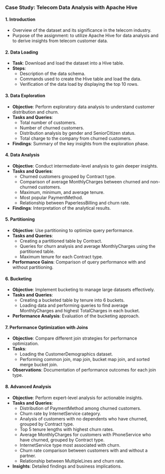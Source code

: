 ### Case Study: Telecom Data Analysis with Apache Hive

#### 1. Introduction
- Overview of the dataset and its significance in the telecom industry.
- Purpose of the assignment: to utilize Apache Hive for data analysis and to derive insights from telecom customer data.

#### 2. Data Loading
- **Task**: Download and load the dataset into a Hive table.
- **Steps**:
  - Description of the data schema.
  - Commands used to create the Hive table and load the data.
  - Verification of the data load by displaying the top 10 rows.

#### 3. Data Exploration
- **Objective**: Perform exploratory data analysis to understand customer distribution and churn.
- **Tasks and Queries**:
  - Total number of customers.
  - Number of churned customers.
  - Distribution analysis by gender and SeniorCitizen status.
  - Total charge to the company from churned customers.
- **Findings**: Summary of the key insights from the exploration phase.

#### 4. Data Analysis
- **Objective**: Conduct intermediate-level analysis to gain deeper insights.
- **Tasks and Queries**:
  - Churned customers grouped by Contract type.
  - Comparison of average MonthlyCharges between churned and non-churned customers.
  - Maximum, minimum, and average tenure.
  - Most popular PaymentMethod.
  - Relationship between PaperlessBilling and churn rate.
- **Findings**: Interpretation of the analytical results.

#### 5. Partitioning
- **Objective**: Use partitioning to optimize query performance.
- **Tasks and Queries**:
  - Creating a partitioned table by Contract.
  - Queries for churn analysis and average MonthlyCharges using the partitioned table.
  - Maximum tenure for each Contract type.
- **Performance Gains**: Comparison of query performance with and without partitioning.

#### 6. Bucketing
- **Objective**: Implement bucketing to manage large datasets effectively.
- **Tasks and Queries**:
  - Creating a bucketed table by tenure into 6 buckets.
  - Loading data and performing queries to find average MonthlyCharges and highest TotalCharges in each bucket.
- **Performance Analysis**: Evaluation of the bucketing approach.

#### 7. Performance Optimization with Joins
- **Objective**: Compare different join strategies for performance optimization.
- **Tasks**:
  - Loading the CustomerDemographics dataset.
  - Performing common join, map join, bucket map join, and sorted merge bucket join.
- **Observations**: Documentation of performance outcomes for each join type.

#### 8. Advanced Analysis
- **Objective**: Perform expert-level analysis for actionable insights.
- **Tasks and Queries**:
  - Distribution of PaymentMethod among churned customers.
  - Churn rate by InternetService category.
  - Analysis of customers with no dependents who have churned, grouped by Contract type.
  - Top 5 tenure lengths with highest churn rates.
  - Average MonthlyCharges for customers with PhoneService who have churned, grouped by Contract type.
  - InternetService type most associated with churn.
  - Churn rate comparison between customers with and without a partner.
  - Relationship between MultipleLines and churn rate.
- **Insights**: Detailed findings and business implications.


